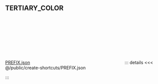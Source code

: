 ## TERTIARY_COLOR
<coreColors :core-colors='CORE_COLORS_JSON'/>
<a target="_blank" href="/create-shortcuts/ENCODED_PATH.json" download><span>PREFIX.json<svg class="feather feather-download downloadIcon icon"><use xlink:href="#dlIcon"></use></svg></span></a>
::: details
<<< @/public/create-shortcuts/PREFIX.json
<imgAnchor filename='PREFIX.dark.png' />
<imgAnchor filename='PREFIX.light.png' />

:::
